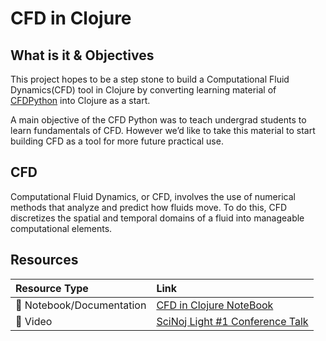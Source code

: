 # CFD in Clojure

## What is it & Objectives
This project hopes to be a step stone to build a Computational Fluid Dynamics(CFD) tool in Clojure
by converting learning material of [CFDPython](https://github.com/barbagroup/CFDPython) into Clojure as a start. 

A main objective of the CFD Python was to teach undergrad students to learn fundamentals of CFD. 
However we’d like to take this material to start building CFD as a tool for more future practical use.

## CFD
Computational Fluid Dynamics, or CFD, involves the use of numerical methods that analyze and 
predict how fluids move. To do this, CFD discretizes the spatial and temporal domains of 
a fluid into manageable computational elements.

## Resources

| Resource Type             | Link                                                                                |
|:--------------------------|:------------------------------------------------------------------------------------|
| 📖 Notebook/Documentation | [CFD in Clojure NoteBook](https://scicloj.github.io/cfd-python-in-clojure/)         |
| 🎥 Video                  | [SciNoj Light #1 Conference Talk](https://youtu.be/RXr9i-aw0lM?si=s5nuvo7ve6Mp4eWc) |